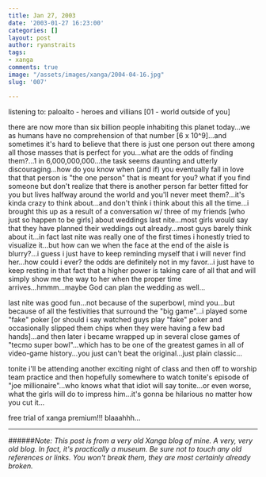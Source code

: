 ```yaml
---
title: Jan 27, 2003
date: '2003-01-27 16:23:00'
categories: []
layout: post
author: ryanstraits
tags:
- xanga
comments: true
image: "/assets/images/xanga/2004-04-16.jpg"
slug: '007'

---
```

listening to: paloalto - heroes and villians [01 - world outside of you]

<!-- break -->

there are now more than six billion people inhabiting this planet today...we as humans have no comprehension of that number [6 x 10^9]...and sometimes it's hard to believe that there is just one person out there among all those masses that is perfect for you...what are the odds of finding them?...1 in 6,000,000,000...the task seems daunting and utterly discouraging...how do you know when (and if) you eventually fall in love that that person is "the one person" that is meant for you? what if you find someone but don't realize that there is another person far better fitted for you but lives halfway around the world and you'll never meet them?...it's kinda crazy to think about...and don't think i think about this all the time...i brought this up as a result of a conversation w/ three of my friends [who just so happen to be girls] about weddings last nite...most girls would say that they have planned their weddings out already...most guys barely think about it...in fact last nite was really one of the first times i honestly tried to visualize it...but how can we when the face at the end of the aisle is blurry?...i guess i just have to keep reminding myself that i will never find her...how could i ever? the odds are definitely not in my favor...i just have to keep resting in that fact that a higher power is taking care of all that and will simply show me the way to her when the proper time arrives...hmmm...maybe God can plan the wedding as well...

last nite was good fun...not because of the superbowl, mind you...but because of all the festivities that surround the "big game"...i played some "fake" poker [or should i say watched guys play "fake" poker and occasionally slipped them chips when they were having a few bad hands]...and then later i became wrapped up in several close games of "tecmo super bowl"...which has to be one of the greatest games in all of video-game history...you just can't beat the original...just plain classic...

tonite i'll be attending another exciting night of class and then off to worship team practice and then hopefully somewhere to watch tonite's episode of "joe millionaire"...who knows what that idiot will say tonite...or even worse, what the girls will do to impress him...it's gonna be hilarious no matter how you cut it...

free trial of xanga premium!!! blaaahhh...

---

######*Note: This post is from a very old Xanga blog of mine. A very, very old blog. In fact, it's practically a museum. Be sure not to touch any old references or links. You won't break them, they are most certainly already broken.*